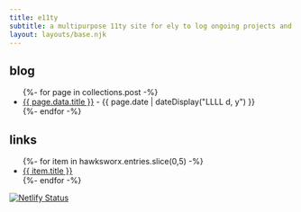 ```yaml
---
title: e11ty
subtitle: a multipurpose 11ty site for ely to log ongoing projects and processes
layout: layouts/base.njk
---
```


## blog

<ul class="listing">
{%- for page in collections.post -%}
  <li>
    <a href="{{ page.url }}">{{ page.data.title }}</a> -
    <time datetime="{{ page.date }}">{{ page.date | dateDisplay("LLLL d, y") }}</time>
  </li>
{%- endfor -%}
</ul>

## links

<ul class="listing">
{%- for item in hawksworx.entries.slice(0,5) -%}
  <li>
    <a href="{{ item.link }}">{{ item.title }}</a>
  </li>
{%- endfor -%}
</ul>

[![Netlify Status](https://api.netlify.com/api/v1/badges/57d7936f-985c-4196-b61a-4dcde75b4666/deploy-status)](https://app.netlify.com/sites/eleventy-57-blue/deploys)





